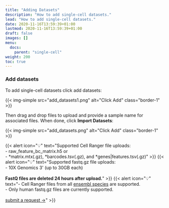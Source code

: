 ```yaml
---
title: "Adding Datasets"
description: "How to add single-cell datasets."
lead: "How to add single-cell datasets."
date: 2020-11-16T13:59:39+01:00
lastmod: 2020-11-16T13:59:39+01:00
draft: false
images: []
menu:
  docs:
    parent: "single-cell"
weight: 200
toc: true
---
```


<!-- {{< alert icon="🚧" text="Currently only supports Cell Ranger uploads. <a href = \"mailto:alexvpickering@gmail.com\">Submit Request →</a>" >}} -->



### Add datasets


To add single-cell datasets click add datasets: 

{{< img-simple src="add_datasets1.png" alt="Click Add" class="border-1" >}}

Then drag and drop files to upload and provide a sample name for associated files. When done, click **Import Datasets**:

{{< img-simple src="add_datasets.png" alt="Click Add" class="border-1" >}}


{{< alert icon="💡" text="Supported Cell Ranger file uploads:</br>- raw_feature_bc_matrix.h5 or </br>- *matrix.mtx(.gz), *barcodes.tsv(.gz), and *genes|features.tsv(.gz)" >}}
{{< alert icon="💡" text="Supported fastq.gz file uploads:</br>- 10X Genomics 3' (up to 30GB each) </br></br><b>FastQ files are deleted 24 hours after upload.</b>" >}}
{{< alert icon="💡" text="- Cell Ranger files from all <a href='https://uswest.ensembl.org/info/about/species.html'>ensembl species</a> are supported.</br>- Only human fastq.gz files are currently supported. </br></br><a href='mailto:alexvpickering@gmail.com'>submit a request →</a>" >}}
